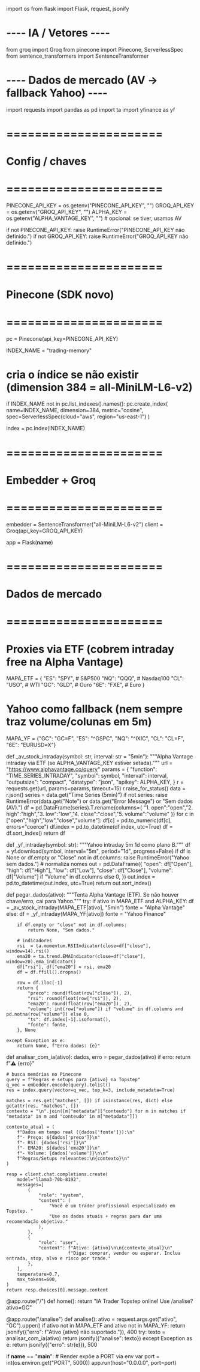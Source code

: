 import os
from flask import Flask, request, jsonify

# ---- IA / Vetores ----
from groq import Groq
from pinecone import Pinecone, ServerlessSpec
from sentence_transformers import SentenceTransformer

# ---- Dados de mercado (AV -> fallback Yahoo) ----
import requests
import pandas as pd
import ta
import yfinance as yf

# ======================
# Config / chaves
# ======================
PINECONE_API_KEY = os.getenv("PINECONE_API_KEY", "")
GROQ_API_KEY     = os.getenv("GROQ_API_KEY", "")
ALPHA_KEY        = os.getenv("ALPHA_VANTAGE_KEY", "")  # opcional: se tiver, usamos AV

if not PINECONE_API_KEY:
    raise RuntimeError("PINECONE_API_KEY não definido.")
if not GROQ_API_KEY:
    raise RuntimeError("GROQ_API_KEY não definido.")

# ======================
# Pinecone (SDK novo)
# ======================
pc = Pinecone(api_key=PINECONE_API_KEY)

INDEX_NAME = "trading-memory"
# cria o índice se não existir (dimension 384 = all-MiniLM-L6-v2)
if INDEX_NAME not in pc.list_indexes().names():
    pc.create_index(
        name=INDEX_NAME,
        dimension=384,
        metric="cosine",
        spec=ServerlessSpec(cloud="aws", region="us-east-1")
    )

index = pc.Index(INDEX_NAME)

# ======================
# Embedder + Groq
# ======================
embedder = SentenceTransformer("all-MiniLM-L6-v2")
client = Groq(api_key=GROQ_API_KEY)

app = Flask(__name__)

# ======================
# Dados de mercado
# ======================
# Proxies via ETF (cobrem intraday free na Alpha Vantage)
MAPA_ETF = {
    "ES": "SPY",   # S&P500
    "NQ": "QQQ",   # Nasdaq100
    "CL": "USO",   # WTI
    "GC": "GLD",   # Ouro
    "6E": "FXE",   # Euro
}

# Yahoo como fallback (nem sempre traz volume/colunas em 5m)
MAPA_YF = {"GC": "GC=F", "ES": "^GSPC", "NQ": "^IXIC", "CL": "CL=F", "6E": "EURUSD=X"}


def _av_stock_intraday(symbol: str, interval: str = "5min"):
    """Alpha Vantage intraday via ETF (se ALPHA_VANTAGE_KEY estiver setada)."""
    url = "https://www.alphavantage.co/query"
    params = {
        "function": "TIME_SERIES_INTRADAY",
        "symbol": symbol,
        "interval": interval,
        "outputsize": "compact",
        "datatype": "json",
        "apikey": ALPHA_KEY,
    }
    r = requests.get(url, params=params, timeout=15)
    r.raise_for_status()
    data = r.json()
    series = data.get("Time Series (5min)")
    if not series:
        raise RuntimeError(data.get("Note") or data.get("Error Message") or "Sem dados (AV).")
    df = pd.DataFrame(series).T.rename(columns={
        "1. open":"open","2. high":"high","3. low":"low","4. close":"close","5. volume":"volume"
    })
    for c in ["open","high","low","close","volume"]:
        df[c] = pd.to_numeric(df[c], errors="coerce")
    df.index = pd.to_datetime(df.index, utc=True)
    df = df.sort_index()
    return df


def _yf_intraday(symbol: str):
    """Yahoo intraday 5m 1d como plano B."""
    df = yf.download(symbol, interval="5m", period="1d", progress=False)
    if df is None or df.empty or "Close" not in df.columns:
        raise RuntimeError("Yahoo sem dados.")
    # normaliza nomes
    out = pd.DataFrame({
        "open":  df["Open"],
        "high":  df["High"],
        "low":   df["Low"],
        "close": df["Close"],
        "volume": df["Volume"] if "Volume" in df.columns else 0,
    })
    out.index = pd.to_datetime(out.index, utc=True)
    return out.sort_index()


def pegar_dados(ativo):
    """Tenta Alpha Vantage (ETF). Se não houver chave/erro, cai para Yahoo."""
    try:
        if ativo in MAPA_ETF and ALPHA_KEY:
            df = _av_stock_intraday(MAPA_ETF[ativo], "5min")
            fonte = "Alpha Vantage"
        else:
            df = _yf_intraday(MAPA_YF[ativo])
            fonte = "Yahoo Finance"

        if df.empty or "close" not in df.columns:
            return None, "Sem dados."

        # indicadores
        rsi  = ta.momentum.RSIIndicator(close=df["close"], window=14).rsi()
        ema20 = ta.trend.EMAIndicator(close=df["close"], window=20).ema_indicator()
        df["rsi"], df["ema20"] = rsi, ema20
        df = df.ffill().dropna()

        row = df.iloc[-1]
        return {
            "preco": round(float(row["close"]), 2),
            "rsi": round(float(row["rsi"]), 2),
            "ema20": round(float(row["ema20"]), 2),
            "volume": int(row["volume"]) if "volume" in df.columns and pd.notna(row["volume"]) else 0,
            "ts": df.index[-1].isoformat(),
            "fonte": fonte,
        }, None

    except Exception as e:
        return None, f"Erro dados: {e}"


def analisar_com_ia(ativo):
    dados, erro = pegar_dados(ativo)
    if erro:
        return f"⚠️ {erro}"

    # busca memórias no Pinecone
    query = f"Regras e setups para {ativo} na Topstep"
    q_vec = embedder.encode(query).tolist()
    res = index.query(vector=q_vec, top_k=3, include_metadata=True)

    matches = res.get("matches", []) if isinstance(res, dict) else getattr(res, "matches", [])
    contexto = "\n".join([m["metadata"]["conteudo"] for m in matches if "metadata" in m and "conteudo" in m["metadata"]])

    contexto_atual = (
        f"Dados em tempo real ({dados['fonte']}):\n"
        f"- Preço: ${dados['preco']}\n"
        f"- RSI: {dados['rsi']}\n"
        f"- EMA20: ${dados['ema20']}\n"
        f"- Volume: {dados['volume']}\n\n"
        f"Regras/Setups relevantes:\n{contexto}\n"
    )

    resp = client.chat.completions.create(
        model="llama3-70b-8192",
        messages=[
            {
                "role": "system",
                "content": (
                    "Você é um trader profissional especializado em Topstep. "
                    "Use os dados atuais + regras para dar uma recomendação objetiva."
                ),
            },
            {
                "role": "user",
                "content": f"Ativo: {ativo}\n\n{contexto_atual}\n"
                           f"Diga: comprar, vender ou esperar. Inclua entrada, stop, alvo e risco por trade."
            },
        ],
        temperature=0.7,
        max_tokens=600,
    )
    return resp.choices[0].message.content


@app.route("/")
def home():
    return "IA Trader Topstep online! Use /analise?ativo=GC"

@app.route("/analise")
def analise():
    ativo = request.args.get("ativo", "GC").upper()
    if ativo not in MAPA_ETF and ativo not in MAPA_YF:
        return jsonify({"erro": f"Ativo {ativo} não suportado."}), 400
    try:
        texto = analisar_com_ia(ativo)
        return jsonify({"analise": texto})
    except Exception as e:
        return jsonify({"erro": str(e)}), 500


if __name__ == "__main__":
    # Render expõe a PORT via env var
    port = int(os.environ.get("PORT", 5000))
    app.run(host="0.0.0.0", port=port)
